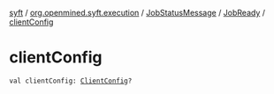 [syft](../../../index.md) / [org.openmined.syft.execution](../../index.md) / [JobStatusMessage](../index.md) / [JobReady](index.md) / [clientConfig](./client-config.md)

# clientConfig

`val clientConfig: `[`ClientConfig`](../../../org.openmined.syft.networking.datamodels/-client-config/index.md)`?`